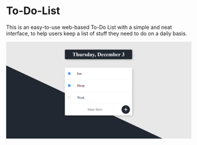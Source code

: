 # To-Do-List
This is an easy-to-use web-based To-Do List with a simple and neat interface, to help users keep a list of stuff they need to do on a daily basis. 


![ScreenShot](screenshot.png)
